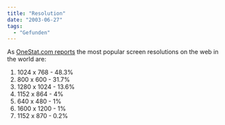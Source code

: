 ```yaml
---
title: "Resolution"
date: "2003-06-27"
tags:
  - "Gefunden"
---
```


As [OneStat.com reports](http://www.onestat.com/html/aboutus_pressbox22.html "More and more internet users choose for 1024 x 768 screen resolution for exploring the internet according to OneStat.com") the most popular screen resolutions on the web in the world are:

1. 1024 x 768 - 48.3%
2. 800 x 600 - 31.7%
3. 1280 x 1024 - 13.6%
4. 1152 x 864 - 4%
5. 640 x 480 - 1%
6. 1600 x 1200 - 1%
7. 1152 x 870 - 0.2%
